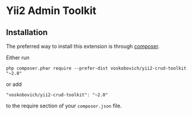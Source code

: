 Yii2 Admin Toolkit
================================

Installation
------------

The preferred way to install this extension is through [composer](http://getcomposer.org/download/).

Either run

```
php composer.phar require --prefer-dist voskobovich/yii2-crud-toolkit "~2.0"
```

or add

```
"voskobovich/yii2-crud-toolkit": "~2.0"
```

to the require section of your `composer.json` file.
